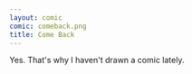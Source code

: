 ```yaml
---
layout: comic
comic: comeback.png
title: Come Back
---
```


Yes. That's why I haven't drawn a comic lately.